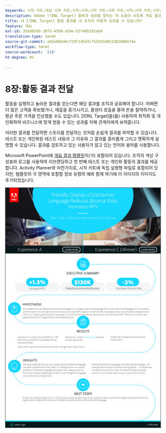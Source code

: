 ```yaml
---
keywords: 시작 키트;대상 시작 키트;시작;시작;시작 키트;시작 키트;시작;시작 키트;시작;시작 키트;시작;시작;시작;시작;시작
description: Adobe [!DNL Target] 활동과 성공을 알리는 데 도움이 되도록 개요 결과 템플릿을 사용하십시오.
title: 내 [!DNL Target] 활동 결과를 내 조직과 어떻게 공유할 수 있습니까?
feature: 개요
exl-id: 35dd83d6-30fd-4568-a59e-b5748b192eb9
translation-type: tm+mt
source-git-commit: a92e88b46c72971d5d3c752593d651d8290b674e
workflow-type: tm+mt
source-wordcount: '218'
ht-degree: 0%

---
```


# 8장:활동 결과 전달

활동을 실행하고 놀라운 결과를 얻는다면 해당 결과를 조직과 공유해야 합니다. 어쩌면 더 많은 고객을 확보했거나, 매출을 증가시키고, 콜센터 호출을 줄여 돈을 절약하거나, 평균 주문 가격을 인상했을 수도 있습니다. [!DNL Target]을(를) 사용하여 최적화 및 개인화하여 비즈니스에 맞게 얻을 수 있는 성과를 이해 관계자에게 보여줍니다.

이러한 결과를 전달하면 스토리를 전달하는 것처럼 손쉽게 결과를 파악할 수 있습니다. 테스트 또는 개인화된 테스트 내용과 그 이유와 그 결과를 흥미롭게 그리고 명확하게 설명할 수 있습니다. 결과를 검토하고 있는 사용자가 알고 있는 언어와 용어를 사용합니다.

Microsoft PowerPoint에 [개요 결과 템플릿](/help/assets/executive-summary.zip)이(가) 포함되어 있습니다. 조직의 색상 구성표와 로고를 사용하여 리브랜딩하고 첫 번째 테스트 또는 개인화 활동의 결과를 제공합니다. Activity Planner와 마찬가지로, 시작 키트에 독립 실행형 파일로 포함되어 있지만, 템플릿의 각 영역에 포함할 정보 유형의 예와 함께 여기에 이 이미지의 이미지도 추가되었습니다.

![개요 보고서](/help/c-intro/assets/executive-summary-report.png)
